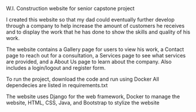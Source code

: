 W.I. Construction website for senior capstone project

I created this website so that my dad could eventually further develop through a company to help increase the amount of customers 
he receives and to display the work that he has done to show the skills and quality of his work.

The website contains a Gallery page for users to view his work, a Contact page to reach out for a consultation, a Services page to see what services are
provided, and a About Us page to learn about the company. Also includes a login/logout and register form.

To run the project, download the code and run using Docker
All dependecies are listed in requirements.txt

The website uses Django for the web framework, Docker to manage the website, HTML, CSS, Java, and Bootstrap to stylize the website
